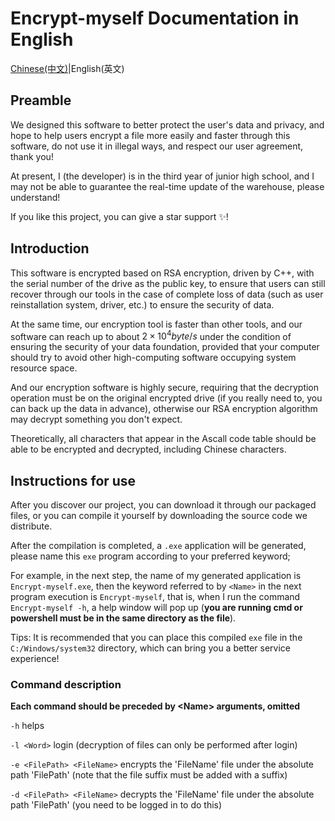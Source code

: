 # Encrypt-myself Documentation in English
[Chinese(中文)](README-CN.md)|English(英文)

## Preamble

We designed this software to better protect the user's data and privacy, and hope to help users encrypt a file more easily and faster through this software, do not use it in illegal ways, and respect our user agreement, thank you!

At present, I (the developer) is in the third year of junior high school, and I may not be able to guarantee the real-time update of the warehouse, please understand!

If you like this project, you can give a star support ✨!

## Introduction

This software is encrypted based on RSA encryption, driven by C++, with the serial number of the drive as the public key, to ensure that users can still recover through our tools in the case of complete loss of data (such as user reinstallation system, driver, etc.) to ensure the security of data.

At the same time, our encryption tool is faster than other tools, and our software can reach up to about $2\times10^4byte/s$ under the condition of ensuring the security of your data foundation, provided that your computer should try to avoid other high-computing software occupying system resource space.

And our encryption software is highly secure, requiring that the decryption operation must be on the original encrypted drive (if you really need to, you can back up the data in advance), otherwise our RSA encryption algorithm may decrypt something you don't expect.

Theoretically, all characters that appear in the Ascall code table should be able to be encrypted and decrypted, including Chinese characters.

## Instructions for use

After you discover our project, you can download it through our packaged files, or you can compile it yourself by downloading the source code we distribute.

After the compilation is completed, a `.exe` application will be generated, please name this `exe` program according to your preferred keyword;

For example, in the next step, the name of my generated application is `Encrypt-myself.exe`, then the keyword referred to by `<Name>` in the next program execution is `Encrypt-myself`, that is, when I run the command `Encrypt-myself -h`, a help window will pop up (**you are running cmd or powershell must be in the same directory as the file**).

Tips: It is recommended that you can place this compiled `exe` file in the `C:/Windows/system32` directory, which can bring you a better service experience!

### Command description

**Each command should be preceded by \<Name>  arguments, omitted**

`-h` helps

`-l <Word>` login (decryption of files can only be performed after login)

`-e <FilePath> <FileName>` encrypts the 'FileName' file under the absolute path 'FilePath' (note that the file suffix must be added with a suffix)

`-d <FilePath> <FileName>` decrypts the 'FileName' file under the absolute path 'FilePath' (you need to be logged in to do this)
